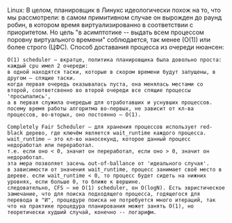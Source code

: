 Linux: 
    В целом, планировщик в Линукс идеологически похож на то, что мы рассмотрели: в самом примитивном случае он вырожден до раунд робин, в котором время виртуализированно в соответствии с приоритетом.
    Но цель "в асимптотике -- выдать всем процессом поровну виртуального времени" соблюдается, так менее (О(1)) или более строго (ЦФС). Способ доставания процесса из очереди нюансен:

    O(1) scheduler — вкратце, политика планировщика была довольно проста: каждый cpu имел 2 очереди: 
    в одной находятся таски, которые в скором времени будут запущены, в другом — спящие таски. 
    когда первая очередь оказывалась пуста, она менялась местами со второй, соответсвенно во второй очереди все спящие процессы 'просыпались', 
    а в первая служила очередью для отработавших и уснувших процессов. 
    посему время работы алгоритма во-первых, не зависит от кл-ва процессов, во-вторых, оно постоянно — O(1).
    
    Completely Fair Scheduler — для хранения процессов использует red-black дерево, где ключём является wait_runtime каждого процесса.
    wait_runtime — это кл-во наносекунд, которое данный процесс недоработал или переработал. 
    т.е. если оно < 0, значит он переработал, если оно > 0, значит он недоработал. 
    эта мера позволяет засечь out-of-ballance от 'идеального случая'. 
    в зависимости от значения wait_runtime, процесс занимает своё место в дереве. если wait_runtime < 0, то процесс будет сидеть на нижних уровнях, если больше 0, то ближе к вершине. 
    следовательно, CFS — не O(1) scheduler, он O(logN). Есть эвристическое замечание, что для поиска подходящего процесса, годящегося для перевода в "И", процедуре поиска не потребуется много итераций, так что на практике процедура планирования может занять О(1), но теоретически худший случай, конечно -- логарифм.
